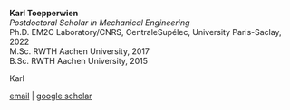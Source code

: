 **Karl Toepperwien**  
*Postdoctoral Scholar in Mechanical Engineering*  
Ph.D. EM2C Laboratory/CNRS, CentraleSupélec, University Paris-Saclay, 2022  
M.Sc. RWTH Aachen University, 2017  
B.Sc. RWTH Aachen University, 2015

Karl

[email](mailto:karl.toepperwien@stanford.edu) \| [google scholar](https://scholar.google.com/citations?hl=en&user=dgCV1pUAAAAJ)